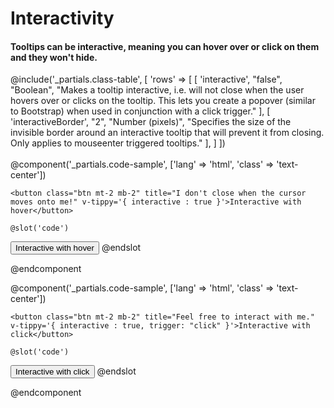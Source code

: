 # Interactivity
#### Tooltips can be interactive, meaning you can hover over or click on them and they won't hide.

@include('_partials.class-table', [
    'rows' => 
    [ 
        [ 
            'interactive', 
            "false",
            "Boolean",
            "Makes a tooltip interactive, i.e. will not close when the user hovers over or clicks on the tooltip. This lets you create a popover (similar to Bootstrap) when used in conjunction with a click trigger." 
        ], 
        [ 
            'interactiveBorder', 
            "2",
            "Number (pixels)",
            "Specifies the size of the invisible border around an interactive tooltip that will prevent it from closing. Only applies to mouseenter triggered tooltips." 
        ], 
    ] 
])
<br>  
@component('_partials.code-sample', ['lang' => 'html', 'class' => 'text-center']) 

    <button class="btn mt-2 mb-2" title="I don't close when the cursor moves onto me!" v-tippy='{ interactive : true }'>Interactive with hover</button>

    @slot('code')
<button title="I don't close when the cursor moves onto me!"
        v-tippy='{ interactive : true }'>
    Interactive with hover
</button>
    @endslot 

@endcomponent

@component('_partials.code-sample', ['lang' => 'html', 'class' => 'text-center']) 

    <button class="btn mt-2 mb-2" title="Feel free to interact with me." v-tippy='{ interactive : true, trigger: "click" }'>Interactive with click</button>

    @slot('code')
<button title="Feel free to interact with me." 
        v-tippy='{ interactive : true, trigger: "click" }'>
    Interactive with click
</button>
    @endslot 

@endcomponent
